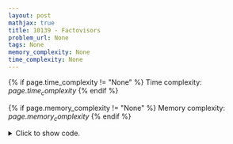 ```yaml
---
layout: post
mathjax: true
title: 10139 - Factovisors
problem_url: None
tags: None
memory_complexity: None
time_complexity: None
---
```




{% if page.time_complexity != "None" %}
Time complexity: ${{ page.time_complexity }}$
{% endif %}

{% if page.memory_complexity != "None" %}
Memory complexity: ${{ page.memory_complexity }}$
{% endif %}

<details>
<summary>
<p style="display:inline">Click to show code.</p>
</summary>
```cpp
{% raw %}
using namespace std;
using ll = long long;
using vi = vector<int>;
const int NMAX = 1e7 + 11;
vector<int> prime;
bitset<NMAX> is_prime;
void sieve(ll n)
{
    ll sieve_size = n + 1;
    is_prime.set();
    is_prime[0] = is_prime[1] = 0;
    for (ll i = 2; i <= sieve_size; ++i)
    {
        if (is_prime[i])
        {
            prime.push_back(i);
            for (ll j = i * i; j <= sieve_size; j += i)
                is_prime[j] = 0;
        }
    }
}
bool solve(ll n, ll m)
{
    if (m == 0)
        return true;
    ll i = 0, pf = prime[i], pf2, count1, count2;
    while (pf * pf <= m)
    {
        count1 = count2 = 0;
        while (m % pf == 0)
        {
            ++count1;
            m /= pf;
        }
        pf2 = pf;
        while (pf2 <= n)
        {
            count2 += n / pf2;
            pf2 *= pf;
        }
        if (count2 < count1)
            return false;
        pf = prime[i++];
    }
    if (m != 1)
    {
        if (n < m)
            return false;
    }
    return true;
}
int main(void)
{
    ios_base::sync_with_stdio(false);
    cin.tie(NULL);
    sieve(NMAX);
    ll n, m;
    while (cin >> n >> m)
    {
        cout << m << " ";
        if (solve(n, m))
            cout << "divides ";
        else
            cout << "does not divide ";
        cout << n << "!\n";
    }
    return 0;
}

{% endraw %}
```
</details>


